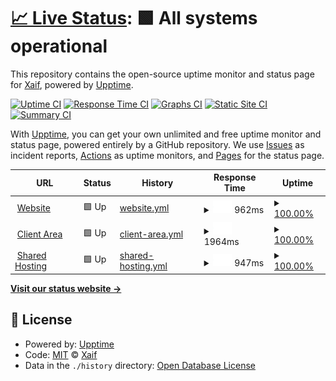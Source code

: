 # [📈 Live Status](https://xaif.github.io/uptime-monitor): <!--live status--> **🟩 All systems operational**

This repository contains the open-source uptime monitor and status page for [Xaif](https://webverge.io), powered by [Upptime](https://github.com/upptime/upptime).

[![Uptime CI](https://github.com/xaif/uptime-monitor/workflows/Uptime%20CI/badge.svg)](https://github.com/xaif/uptime-monitor/actions?query=workflow%3A%22Uptime+CI%22)
[![Response Time CI](https://github.com/xaif/uptime-monitor/workflows/Response%20Time%20CI/badge.svg)](https://github.com/xaif/uptime-monitor/actions?query=workflow%3A%22Response+Time+CI%22)
[![Graphs CI](https://github.com/xaif/uptime-monitor/workflows/Graphs%20CI/badge.svg)](https://github.com/xaif/uptime-monitor/actions?query=workflow%3A%22Graphs+CI%22)
[![Static Site CI](https://github.com/xaif/uptime-monitor/workflows/Static%20Site%20CI/badge.svg)](https://github.com/xaif/uptime-monitor/actions?query=workflow%3A%22Static+Site+CI%22)
[![Summary CI](https://github.com/xaif/uptime-monitor/workflows/Summary%20CI/badge.svg)](https://github.com/xaif/uptime-monitor/actions?query=workflow%3A%22Summary+CI%22)

With [Upptime](https://upptime.js.org), you can get your own unlimited and free uptime monitor and status page, powered entirely by a GitHub repository. We use [Issues](https://github.com/xaif/uptime-monitor/issues) as incident reports, [Actions](https://github.com/xaif/uptime-monitor/actions) as uptime monitors, and [Pages](https://xaif.github.io/uptime-monitor) for the status page.

<!--start: status pages-->
<!-- This summary is generated by Upptime (https://github.com/upptime/upptime) -->
<!-- Do not edit this manually, your changes will be overwritten -->
<!-- prettier-ignore -->
| URL | Status | History | Response Time | Uptime |
| --- | ------ | ------- | ------------- | ------ |
| <img alt="" src="https://favicons.githubusercontent.com/momentum.studio" height="13"> [Website](https://momentum.studio) | 🟩 Up | [website.yml](https://github.com/xaif/uptime-monitor/commits/HEAD/history/website.yml) | <details><summary><img alt="Response time graph" src="./graphs/website/response-time-week.png" height="20"> 962ms</summary><br><a href="https://xaif.github.io/upptime/history/website"><img alt="Response time 962" src="https://img.shields.io/endpoint?url=https%3A%2F%2Fraw.githubusercontent.com%2Fxaif%2Fuptime-monitor%2FHEAD%2Fapi%2Fwebsite%2Fresponse-time.json"></a><br><a href="https://xaif.github.io/upptime/history/website"><img alt="24-hour response time 825" src="https://img.shields.io/endpoint?url=https%3A%2F%2Fraw.githubusercontent.com%2Fxaif%2Fuptime-monitor%2FHEAD%2Fapi%2Fwebsite%2Fresponse-time-day.json"></a><br><a href="https://xaif.github.io/upptime/history/website"><img alt="7-day response time 962" src="https://img.shields.io/endpoint?url=https%3A%2F%2Fraw.githubusercontent.com%2Fxaif%2Fuptime-monitor%2FHEAD%2Fapi%2Fwebsite%2Fresponse-time-week.json"></a><br><a href="https://xaif.github.io/upptime/history/website"><img alt="30-day response time 962" src="https://img.shields.io/endpoint?url=https%3A%2F%2Fraw.githubusercontent.com%2Fxaif%2Fuptime-monitor%2FHEAD%2Fapi%2Fwebsite%2Fresponse-time-month.json"></a><br><a href="https://xaif.github.io/upptime/history/website"><img alt="1-year response time 962" src="https://img.shields.io/endpoint?url=https%3A%2F%2Fraw.githubusercontent.com%2Fxaif%2Fuptime-monitor%2FHEAD%2Fapi%2Fwebsite%2Fresponse-time-year.json"></a></details> | <details><summary><a href="https://xaif.github.io/upptime/history/website">100.00%</a></summary><a href="https://xaif.github.io/upptime/history/website"><img alt="All-time uptime 100.00%" src="https://img.shields.io/endpoint?url=https%3A%2F%2Fraw.githubusercontent.com%2Fxaif%2Fuptime-monitor%2FHEAD%2Fapi%2Fwebsite%2Fuptime.json"></a><br><a href="https://xaif.github.io/upptime/history/website"><img alt="24-hour uptime 100.00%" src="https://img.shields.io/endpoint?url=https%3A%2F%2Fraw.githubusercontent.com%2Fxaif%2Fuptime-monitor%2FHEAD%2Fapi%2Fwebsite%2Fuptime-day.json"></a><br><a href="https://xaif.github.io/upptime/history/website"><img alt="7-day uptime 100.00%" src="https://img.shields.io/endpoint?url=https%3A%2F%2Fraw.githubusercontent.com%2Fxaif%2Fuptime-monitor%2FHEAD%2Fapi%2Fwebsite%2Fuptime-week.json"></a><br><a href="https://xaif.github.io/upptime/history/website"><img alt="30-day uptime 100.00%" src="https://img.shields.io/endpoint?url=https%3A%2F%2Fraw.githubusercontent.com%2Fxaif%2Fuptime-monitor%2FHEAD%2Fapi%2Fwebsite%2Fuptime-month.json"></a><br><a href="https://xaif.github.io/upptime/history/website"><img alt="1-year uptime 100.00%" src="https://img.shields.io/endpoint?url=https%3A%2F%2Fraw.githubusercontent.com%2Fxaif%2Fuptime-monitor%2FHEAD%2Fapi%2Fwebsite%2Fuptime-year.json"></a></details>
| <img alt="" src="https://favicons.githubusercontent.com/clients.momentum.studio" height="13"> [Client Area](https://clients.momentum.studio) | 🟩 Up | [client-area.yml](https://github.com/xaif/uptime-monitor/commits/HEAD/history/client-area.yml) | <details><summary><img alt="Response time graph" src="./graphs/client-area/response-time-week.png" height="20"> 1964ms</summary><br><a href="https://xaif.github.io/upptime/history/client-area"><img alt="Response time 1964" src="https://img.shields.io/endpoint?url=https%3A%2F%2Fraw.githubusercontent.com%2Fxaif%2Fuptime-monitor%2FHEAD%2Fapi%2Fclient-area%2Fresponse-time.json"></a><br><a href="https://xaif.github.io/upptime/history/client-area"><img alt="24-hour response time 1628" src="https://img.shields.io/endpoint?url=https%3A%2F%2Fraw.githubusercontent.com%2Fxaif%2Fuptime-monitor%2FHEAD%2Fapi%2Fclient-area%2Fresponse-time-day.json"></a><br><a href="https://xaif.github.io/upptime/history/client-area"><img alt="7-day response time 1964" src="https://img.shields.io/endpoint?url=https%3A%2F%2Fraw.githubusercontent.com%2Fxaif%2Fuptime-monitor%2FHEAD%2Fapi%2Fclient-area%2Fresponse-time-week.json"></a><br><a href="https://xaif.github.io/upptime/history/client-area"><img alt="30-day response time 1964" src="https://img.shields.io/endpoint?url=https%3A%2F%2Fraw.githubusercontent.com%2Fxaif%2Fuptime-monitor%2FHEAD%2Fapi%2Fclient-area%2Fresponse-time-month.json"></a><br><a href="https://xaif.github.io/upptime/history/client-area"><img alt="1-year response time 1964" src="https://img.shields.io/endpoint?url=https%3A%2F%2Fraw.githubusercontent.com%2Fxaif%2Fuptime-monitor%2FHEAD%2Fapi%2Fclient-area%2Fresponse-time-year.json"></a></details> | <details><summary><a href="https://xaif.github.io/upptime/history/client-area">100.00%</a></summary><a href="https://xaif.github.io/upptime/history/client-area"><img alt="All-time uptime 100.00%" src="https://img.shields.io/endpoint?url=https%3A%2F%2Fraw.githubusercontent.com%2Fxaif%2Fuptime-monitor%2FHEAD%2Fapi%2Fclient-area%2Fuptime.json"></a><br><a href="https://xaif.github.io/upptime/history/client-area"><img alt="24-hour uptime 100.00%" src="https://img.shields.io/endpoint?url=https%3A%2F%2Fraw.githubusercontent.com%2Fxaif%2Fuptime-monitor%2FHEAD%2Fapi%2Fclient-area%2Fuptime-day.json"></a><br><a href="https://xaif.github.io/upptime/history/client-area"><img alt="7-day uptime 100.00%" src="https://img.shields.io/endpoint?url=https%3A%2F%2Fraw.githubusercontent.com%2Fxaif%2Fuptime-monitor%2FHEAD%2Fapi%2Fclient-area%2Fuptime-week.json"></a><br><a href="https://xaif.github.io/upptime/history/client-area"><img alt="30-day uptime 100.00%" src="https://img.shields.io/endpoint?url=https%3A%2F%2Fraw.githubusercontent.com%2Fxaif%2Fuptime-monitor%2FHEAD%2Fapi%2Fclient-area%2Fuptime-month.json"></a><br><a href="https://xaif.github.io/upptime/history/client-area"><img alt="1-year uptime 100.00%" src="https://img.shields.io/endpoint?url=https%3A%2F%2Fraw.githubusercontent.com%2Fxaif%2Fuptime-monitor%2FHEAD%2Fapi%2Fclient-area%2Fuptime-year.json"></a></details>
| <img alt="" src="https://favicons.githubusercontent.com/cpanel.momentum.studio" height="13"> [Shared Hosting](https://cpanel.momentum.studio) | 🟩 Up | [shared-hosting.yml](https://github.com/xaif/uptime-monitor/commits/HEAD/history/shared-hosting.yml) | <details><summary><img alt="Response time graph" src="./graphs/shared-hosting/response-time-week.png" height="20"> 947ms</summary><br><a href="https://xaif.github.io/upptime/history/shared-hosting"><img alt="Response time 947" src="https://img.shields.io/endpoint?url=https%3A%2F%2Fraw.githubusercontent.com%2Fxaif%2Fuptime-monitor%2FHEAD%2Fapi%2Fshared-hosting%2Fresponse-time.json"></a><br><a href="https://xaif.github.io/upptime/history/shared-hosting"><img alt="24-hour response time 902" src="https://img.shields.io/endpoint?url=https%3A%2F%2Fraw.githubusercontent.com%2Fxaif%2Fuptime-monitor%2FHEAD%2Fapi%2Fshared-hosting%2Fresponse-time-day.json"></a><br><a href="https://xaif.github.io/upptime/history/shared-hosting"><img alt="7-day response time 947" src="https://img.shields.io/endpoint?url=https%3A%2F%2Fraw.githubusercontent.com%2Fxaif%2Fuptime-monitor%2FHEAD%2Fapi%2Fshared-hosting%2Fresponse-time-week.json"></a><br><a href="https://xaif.github.io/upptime/history/shared-hosting"><img alt="30-day response time 947" src="https://img.shields.io/endpoint?url=https%3A%2F%2Fraw.githubusercontent.com%2Fxaif%2Fuptime-monitor%2FHEAD%2Fapi%2Fshared-hosting%2Fresponse-time-month.json"></a><br><a href="https://xaif.github.io/upptime/history/shared-hosting"><img alt="1-year response time 947" src="https://img.shields.io/endpoint?url=https%3A%2F%2Fraw.githubusercontent.com%2Fxaif%2Fuptime-monitor%2FHEAD%2Fapi%2Fshared-hosting%2Fresponse-time-year.json"></a></details> | <details><summary><a href="https://xaif.github.io/upptime/history/shared-hosting">100.00%</a></summary><a href="https://xaif.github.io/upptime/history/shared-hosting"><img alt="All-time uptime 100.00%" src="https://img.shields.io/endpoint?url=https%3A%2F%2Fraw.githubusercontent.com%2Fxaif%2Fuptime-monitor%2FHEAD%2Fapi%2Fshared-hosting%2Fuptime.json"></a><br><a href="https://xaif.github.io/upptime/history/shared-hosting"><img alt="24-hour uptime 100.00%" src="https://img.shields.io/endpoint?url=https%3A%2F%2Fraw.githubusercontent.com%2Fxaif%2Fuptime-monitor%2FHEAD%2Fapi%2Fshared-hosting%2Fuptime-day.json"></a><br><a href="https://xaif.github.io/upptime/history/shared-hosting"><img alt="7-day uptime 100.00%" src="https://img.shields.io/endpoint?url=https%3A%2F%2Fraw.githubusercontent.com%2Fxaif%2Fuptime-monitor%2FHEAD%2Fapi%2Fshared-hosting%2Fuptime-week.json"></a><br><a href="https://xaif.github.io/upptime/history/shared-hosting"><img alt="30-day uptime 100.00%" src="https://img.shields.io/endpoint?url=https%3A%2F%2Fraw.githubusercontent.com%2Fxaif%2Fuptime-monitor%2FHEAD%2Fapi%2Fshared-hosting%2Fuptime-month.json"></a><br><a href="https://xaif.github.io/upptime/history/shared-hosting"><img alt="1-year uptime 100.00%" src="https://img.shields.io/endpoint?url=https%3A%2F%2Fraw.githubusercontent.com%2Fxaif%2Fuptime-monitor%2FHEAD%2Fapi%2Fshared-hosting%2Fuptime-year.json"></a></details>

<!--end: status pages-->

[**Visit our status website →**](https://xaif.github.io/uptime-monitor)

## 📄 License

- Powered by: [Upptime](https://github.com/upptime/upptime)
- Code: [MIT](./LICENSE) © [Xaif](https://webverge.io)
- Data in the `./history` directory: [Open Database License](https://opendatacommons.org/licenses/odbl/1-0/)
